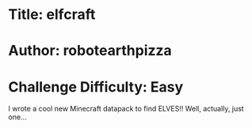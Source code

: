 # Title: elfcraft
# Author: robotearthpizza
# Challenge Difficulty: Easy

I wrote a cool new Minecraft datapack to find ELVES!! Well, actually, just one...
